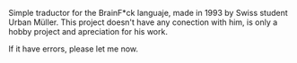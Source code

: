 Simple traductor for the BrainF*ck languaje, made in 1993 by Swiss student Urban Müller. This project doesn't have any conection with him, is only a hobby project and apreciation for his work. 

If it have errors, please let me now.
